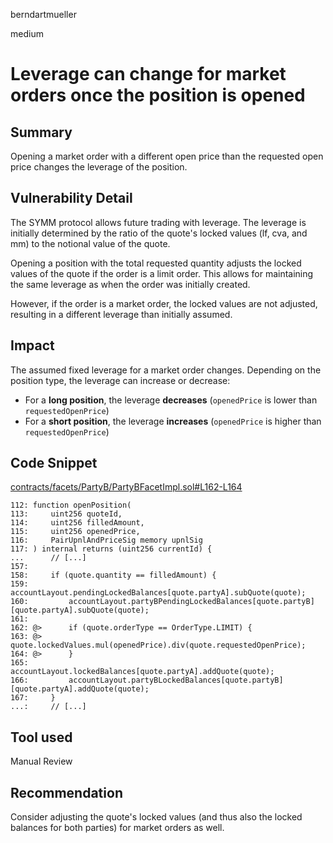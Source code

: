 berndartmueller

medium

# Leverage can change for market orders once the position is opened

## Summary

Opening a market order with a different open price than the requested open price changes the leverage of the position.

## Vulnerability Detail

The SYMM protocol allows future trading with leverage. The leverage is initially determined by the ratio of the quote's locked values (lf, cva, and mm) to the notional value of the quote.

Opening a position with the total requested quantity adjusts the locked values of the quote if the order is a limit order. This allows for maintaining the same leverage as when the order was initially created.

However, if the order is a market order, the locked values are not adjusted, resulting in a different leverage than initially assumed.

## Impact

The assumed fixed leverage for a market order changes. Depending on the position type, the leverage can increase or decrease:

- For a **long position**, the leverage **decreases** (`openedPrice` is lower than `requestedOpenPrice`)
- For a **short position**, the leverage **increases** (`openedPrice` is higher than `requestedOpenPrice`)

## Code Snippet

[contracts/facets/PartyB/PartyBFacetImpl.sol#L162-L164](https://github.com/sherlock-audit/2023-06-symmetrical/blob/main/symmio-core/contracts/facets/PartyB/PartyBFacetImpl.sol#L162-L164)

```solidity
112: function openPosition(
113:     uint256 quoteId,
114:     uint256 filledAmount,
115:     uint256 openedPrice,
116:     PairUpnlAndPriceSig memory upnlSig
117: ) internal returns (uint256 currentId) {
...      // [...]
157:
158:     if (quote.quantity == filledAmount) {
159:         accountLayout.pendingLockedBalances[quote.partyA].subQuote(quote);
160:         accountLayout.partyBPendingLockedBalances[quote.partyB][quote.partyA].subQuote(quote);
161:
162: @>      if (quote.orderType == OrderType.LIMIT) {
163: @>          quote.lockedValues.mul(openedPrice).div(quote.requestedOpenPrice);
164: @>      }
165:         accountLayout.lockedBalances[quote.partyA].addQuote(quote);
166:         accountLayout.partyBLockedBalances[quote.partyB][quote.partyA].addQuote(quote);
167:     }
...:     // [...]
```

## Tool used

Manual Review

## Recommendation

Consider adjusting the quote's locked values (and thus also the locked balances for both parties) for market orders as well.
